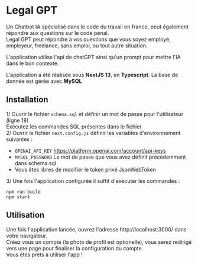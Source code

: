 
# Legal GPT

Un Chatbot IA spécialisé dans le code du travail en france, peut également répondre aux questions sur le code pénal.  
Legal GPT peut répondre à vos questions que vous soyez employé, employeur, freelance, sans emploi, ou tout autre situation.  
  
L'application utilise l'api de chatGPT ainsi qu'un prompt pour mettre l'IA dans le bon contexte.

L'application a été réalisée sous **NextJS 13**, en **Typescript**. La base de donnée est gérée avec **MySQL**

## Installation

1/ Ouvrir le fichier `schema.sql` et définir un mot de passe pour l'utilisateur (ligne 18)  
Exécutez les commandes SQL présentes dans le fichier  
2/ Ouvrir le fichier `next.config.js` définir les variables d'environnement suivantes :  
- `OPENAI_API_KEY` https://platform.openai.com/account/api-keys
- `MYSQL_PASSWORD` Le mot de passe que vous avez définit précédemment dans schema.sql
- Vous êtes libres de modifier le token privé JsonWebToken  
  
    
  
3/ Une fois l'application configurée il suffit d'exécuter les commandes :
```
npm run build 
npm start
```

## Utilisation

Une fois l'application lancée, ouvrez l'adresse http://localhost:3000/ dans votre navigateur.  
Créez vous un compte (la photo de profil est optionelle), vous serez redirigé vers une page pour finaliser la configuration du compte.  
Vous êtes prêts à utiliser l'app !
